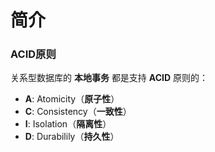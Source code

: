 简介
====================================================================
### ACID原则
关系型数据库的 **本地事务** 都是支持 **ACID** 原则的：
+ **A**: Atomicity（**原子性**）
+ **C**: Consistency（**一致性**）
+ **I**: Isolation（**隔离性**）
+ **D**: Durabilily（**持久性**）